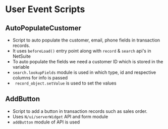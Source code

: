 # User Event Scripts

## AutoPopulateCustomer
- Script to auto populate the customer, email, phone fields in transaction records.
- It uses `beforeLoad()` entry point along with `record` & `search` api's in NetSuite
- To auto populate the fields we need a customer ID which is stored in the variable
- `search.lookupFields` module is used in which type, id and respective columns for info is passed
- ` record_object.setValue` is used to set the values

## AddButton
- Script to add a button in transaction records such as sales order.
- Uses `N/ui/serverWidget` API and form module
- `addButton` module of API is used


